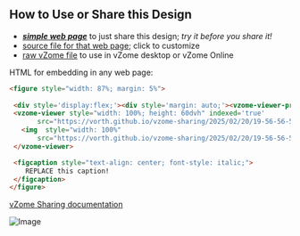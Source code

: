
## How to Use or Share this Design

 - [***simple web page***](<https://vorth.github.io/vzome-sharing/2025/02/20/19-56-56-527Z-Schechtman-quasicrystal/>) to just share this design; *try it before you share it!*
 - [source file for that web page](<https://github.com/vorth/vzome-sharing/edit/main/2025/02/20/19-56-56-527Z-Schechtman-quasicrystal/index.md>); click to customize
 - [raw vZome file](<https://raw.githubusercontent.com/vorth/vzome-sharing/main/2025/02/20/19-56-56-527Z-Schechtman-quasicrystal/Schechtman-quasicrystal.vZome>) to use in vZome desktop or vZome Online
 
 HTML for embedding in any web page:
 ```html
<figure style="width: 87%; margin: 5%">
  
  <div style='display:flex;'><div style='margin: auto;'><vzome-viewer-previous load-camera='true' label='prev step'></vzome-viewer-previous><vzome-viewer-next load-camera='true' label='next step'></vzome-viewer-next></div></div>
  <vzome-viewer style="width: 100%; height: 60dvh" indexed='true'
        src="https://vorth.github.io/vzome-sharing/2025/02/20/19-56-56-527Z-Schechtman-quasicrystal/Schechtman-quasicrystal.vZome" >
    <img  style="width: 100%"
        src="https://vorth.github.io/vzome-sharing/2025/02/20/19-56-56-527Z-Schechtman-quasicrystal/Schechtman-quasicrystal.png" >
  </vzome-viewer>

  <figcaption style="text-align: center; font-style: italic;">
     REPLACE this caption!
  </figcaption>
</figure>

 ```

[vZome Sharing documentation](https://vzome.github.io/vzome/sharing.html#how-it-works)

![Image](<Schechtman-quasicrystal.png>)

